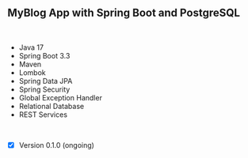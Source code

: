 ## MyBlog App with Spring Boot and PostgreSQL
<br>

- Java 17
- Spring Boot 3.3
- Maven
- Lombok
- Spring Data JPA
- Spring Security
- Global Exception Handler
- Relational Database
- REST Services
<br>

- [x] Version 0.1.0 (ongoing)
